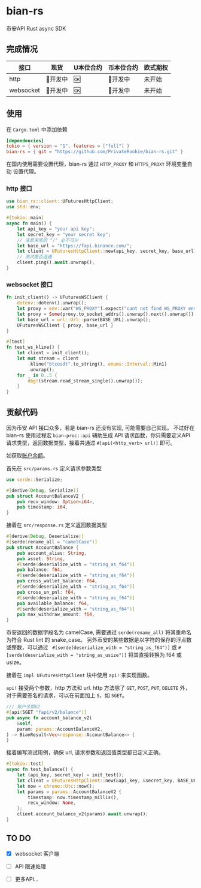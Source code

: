 # bian-rs

币安API Rust async SDK

## 完成情况

| 接口      | 现货    | U本位合约 | 币本位合约 | 欧式期权 |
| --------- | ------- | --------- | ---------- | -------- |
| http      | 🚧开发中 | 🆗         | 🚧开发中    | 未开始   |
| websocket | 🚧开发中 | 🆗         | 🚧开发中    | 未开始   |

## 使用

在 `Cargo.toml` 中添加依赖

```toml
[dependencies]
tokio = { version = "1", features = ["full"] }
bian-rs = { git = "https://github.com/PrivateRookie/bian-rs.git" }
```

在国内使用需要设置代理，bian-rs 通过 `HTTP_PROXY` 和 `HTTPS_PROXY` 环境变量自动
设置代理。

### http 接口

```rust
use bian_rs::client::UFuturesHttpClient;
use std::env;

#[tokio::main]
async fn main() {
    let api_key = "your api key";
    let secret_key = "your secret key";
    // 注意末尾的 "/" 必不可少
    let base_url = "https://fapi.binance.com/";
    let client = UFuturesHttpClient::new(api_key, secret_key, base_url);
    // 测试是否连通
    client.ping().await.unwrap();
}
```

### websocket 接口


```rust
fn init_client() -> UFuturesWSClient {
    dotenv::dotenv().unwrap();
    let proxy = env::var("WS_PROXY").expect("cant not find WS_PROXY env variable");
    let proxy = Some(proxy.to_socket_addrs().unwrap().next().unwrap());
    let base_url = url::Url::parse(BASE_URL).unwrap();
    UFuturesWSClient { proxy, base_url }
}

#[test]
fn test_ws_kline() {
    let client = init_client();
    let mut stream = client
        .kline("btcusdt".to_string(), enums::Interval::Min1)
        .unwrap();
    for _ in 0..5 {
        dbg!(stream.read_stream_single().unwrap());
    }
}
```

## 贡献代码

因为币安 API 接口众多，若是 bian-rs 还没有实现, 可能需要自己实现。
不过好在bian-rs 使用过程宏 `bian-proc::api` 辅助生成 API 请求函数，你只需要定义API
请求类型，返回数据类型，接着共通过 `#[api(<http_verb> url)]` 即可。

如获取[账户余额](https://binance-docs.github.io/apidocs/futures/cn/#v2-user_data)。

首先在 `src/params.rs` 定义请求参数类型

```rust
use serde::Serialize;

#[derive(Debug, Serialize)]
pub struct AccountBalanceV2 {
    pub recv_window: Option<i64>,
    pub timestamp: i64,
}
```

接着在 `src/response.rs` 定义返回数据类型

```rust
#[derive(Debug, Deserialize)]
#[serde(rename_all = "camelCase")]
pub struct AccountBalance {
    pub account_alias: String,
    pub asset: String,
    #[serde(deserialize_with = "string_as_f64")]
    pub balance: f64,
    #[serde(deserialize_with = "string_as_f64")]
    pub cross_wallet_balance: f64,
    #[serde(deserialize_with = "string_as_f64")]
    pub cross_un_pnl: f64,
    #[serde(deserialize_with = "string_as_f64")]
    pub available_balance: f64,
    #[serde(deserialize_with = "string_as_f64")]
    pub max_withdraw_amount: f64,
}
```

币安返回的数据字段名为 camelCase, 需要通过 `serde(rename_all)` 将其重命名为符合 Rust lint 的 snake_case。
另外币安的某些数据是以字符的保存的浮点数或整数，可以通过 ` #[serde(deserialize_with = "string_as_f64")]` 或 `#[serde(deserialize_with = "string_as_usize")]`
将其直接转换为 f64 或 usize。

接着在 `impl UFuturesHttpClient` 块中使用 `api!` 来实现函数。

`api!` 接受两个参数，http 方法和 url. http 方法除了 `GET`, `POST`, `PUT`, `DELETE` 外，对于需要签名的请求，可以在前面加上 `S`，如 `SGET`。

```rust
/// 账户余额V2
#[api(SGET "fapi/v2/balance")]
pub async fn account_balance_v2(
    &self,
    param: params::AccountBalanceV2,
) -> BianResult<Vec<response::AccountBalance>> {
}
```

接着编写测试用例，确保 url, 请求参数和返回值类型都已定义正确。

```rust
#[tokio::test]
async fn test_balance() {
    let (api_key, secret_key) = init_test();
    let client = UFuturesHttpClient::new(&api_key, &secret_key, BASE_URL);
    let now = chrono::Utc::now();
    let params = params::AccountBalanceV2 {
        timestamp: now.timestamp_millis(),
        recv_window: None,
    };
    client.account_balance_v2(params).await.unwrap();
}
```

## TO DO

- [x] websocket 客户端
- [ ] API 限速处理
- [ ] 更多API...

